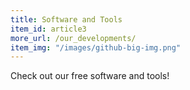 ```yaml
---
title: Software and Tools 
item_id: article3
more_url: /our_developments/
item_img: "/images/github-big-img.png"
---
```

Check out our free software and tools!


